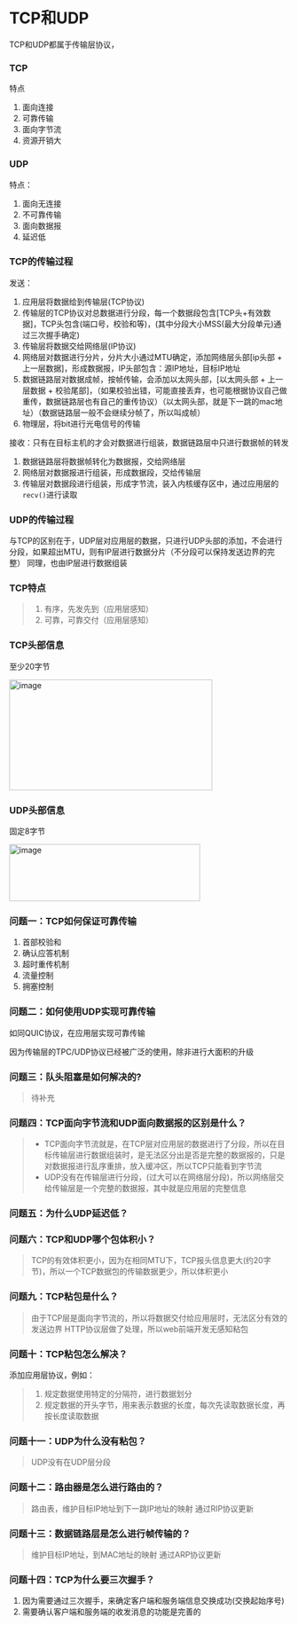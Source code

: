 # TCP和UDP

TCP和UDP都属于传输层协议，

### TCP
特点
1. 面向连接
2. 可靠传输
3. 面向字节流
4. 资源开销大


### UDP
特点：
1. 面向无连接
2. 不可靠传输
3. 面向数据报
4. 延迟低

### TCP的传输过程

发送：
1. 应用层将数据给到传输层(TCP协议)
2. 传输层的TCP协议对总数据进行分段，每一个数据段包含[TCP头+有效数据]，TCP头包含(端口号，校验和等)，(其中分段大小MSS(最大分段单元)通过三次握手确定)
3. 传输层将数据交给网络层(IP协议)
4. 网络层对数据进行分片，分片大小通过MTU确定，添加网络层头部[ip头部 + 上一层数据]，形成数据报，IP头部包含：源IP地址，目标IP地址
5. 数据链路层对数据成帧，按帧传输，会添加以太网头部，[以太网头部 + 上一层数据 + 校验尾部]，（如果校验出错，可能直接丢弃，也可能根据协议自己做重传，数据链路层也有自己的重传协议）（以太网头部，就是下一跳的mac地址）（数据链路层一般不会继续分帧了，所以叫成帧）
6. 物理层，将bit进行光电信号的传输

接收：只有在目标主机的才会对数据进行组装，数据链路层中只进行数据帧的转发
1. 数据链路层将数据帧转化为数据报，交给网络层
2. 网络层对数据报进行组装，形成数据段，交给传输层
3. 传输层对数据段进行组装，形成字节流，装入内核缓存区中，通过应用层的``recv()``进行读取

### UDP的传输过程

与TCP的区别在于，UDP层对应用层的数据，只进行UDP头部的添加，不会进行分段，如果超出MTU，则有IP层进行数据分片（不分段可以保持发送边界的完整）
同理，也由IP层进行数据组装

### TCP特点

> 1. 有序，先发先到（应用层感知）
> 2. 可靠，可靠交付（应用层感知）

### TCP头部信息

至少20字节

<img width="366" height="200" alt="image" src="https://github.com/user-attachments/assets/25436d50-43b7-4237-8c99-7cac18a3f392" />

### UDP头部信息

固定8字节

<img width="344" height="103" alt="image" src="https://github.com/user-attachments/assets/5ffb0aee-04c3-49ac-b38c-c3938372385d" />

### 问题一：TCP如何保证可靠传输

1. 首部校验和
2. 确认应答机制
3. 超时重传机制
4. 流量控制
5. 拥塞控制


### 问题二：如何使用UDP实现可靠传输

如同QUIC协议，在应用层实现可靠传输

因为传输层的TPC/UDP协议已经被广泛的使用，除非进行大面积的升级

### 问题三：队头阻塞是如何解决的?

> 待补充

### 问题四：TCP面向字节流和UDP面向数据报的区别是什么？

> - TCP面向字节流就是，在TCP层对应用层的数据进行了分段，所以在目标传输层进行数据组装时，是无法区分出是否是完整的数据报的，只是对数据报进行乱序重排，放入缓冲区，所以TCP只能看到字节流
> - UDP没有在传输层进行分段，(过大可以在网络层分段)，所以网络层交给传输层是一个完整的数据报，其中就是应用层的完整信息


### 问题五：为什么UDP延迟低？

### 问题六：TCP和UDP哪个包体积小？

> TCP的有效体积更小，因为在相同MTU下，TCP报头信息更大(约20字节)，所以一个TCP数据包的传输数据更少，所以体积更小

### 问题九：TCP粘包是什么？

> 由于TCP层是面向字节流的，所以将数据交付给应用层时，无法区分有效的发送边界
> HTTP协议层做了处理，所以web前端开发无感知粘包

### 问题十：TCP粘包怎么解决？

添加应用层协议，例如：
> 1. 规定数据使用特定的分隔符，进行数据划分
> 2. 规定数据的开头字节，用来表示数据的长度，每次先读取数据长度，再按长度读取数据

### 问题十一：UDP为什么没有粘包？

> UDP没有在UDP层分段

### 问题十二：路由器是怎么进行路由的？

> 路由表，维护目标IP地址到下一跳IP地址的映射
> 通过RIP协议更新

### 问题十三：数据链路层是怎么进行帧传输的？

> 维护目标IP地址，到MAC地址的映射
> 通过ARP协议更新

### 问题十四：TCP为什么要三次握手？

1. 因为需要通过三次握手，来确定客户端和服务端信息交换成功(交换起始序号)
2. 需要确认客户端和服务端的收发消息的功能是完善的

